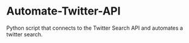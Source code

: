 # Automate-Twitter-API
Python script that connects to the Twitter Search API and automates a twitter search. 

